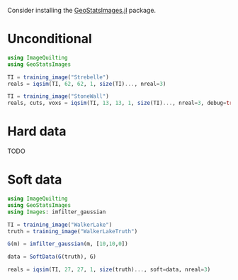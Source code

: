 Consider installing the [GeoStatsImages.jl](https://github.com/juliohm/GeoStatsImages.jl) package.

# Unconditional

```julia
using ImageQuilting
using GeoStatsImages

TI = training_image("Strebelle")
reals = iqsim(TI, 62, 62, 1, size(TI)..., nreal=3)

TI = training_image("StoneWall")
reals, cuts, voxs = iqsim(TI, 13, 13, 1, size(TI)..., nreal=3, debug=true)
```

# Hard data

TODO

# Soft data

```julia
using ImageQuilting
using GeoStatsImages
using Images: imfilter_gaussian

TI = training_image("WalkerLake")
truth = training_image("WalkerLakeTruth")

G(m) = imfilter_gaussian(m, [10,10,0])

data = SoftData(G(truth), G)

reals = iqsim(TI, 27, 27, 1, size(truth)..., soft=data, nreal=3)
```
